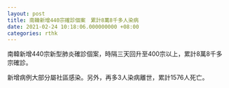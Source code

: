 ```yaml
---
layout: post
title: 南韓新增440宗確診個案　累計8萬8千多人染病
date: 2021-02-24 10:18:06.000000000 +08:00
categories: rthk
---
```


南韓新增440宗新型肺炎確診個案，時隔三天回升至400宗以上，累計8萬8千多宗確診。

新增病例大部分屬社區感染。另外，再多3人染病離世，累計1576人死亡。
